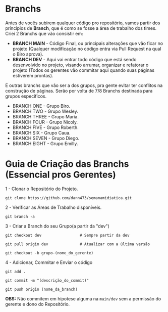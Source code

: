 # Branchs
  Antes de vocês subirem qualquer código pro repositório, vamos partir dos príncipios de **Branch**, que é como se fosse a área de trabalho dos times. Criei 2 Branchs que vão consistir em:
  * **BRANCH MAIN** - Código Final, ou principais alterações que vão ficar no projeto (Qualquer modificação no código entra via Pull Request na qual o Biro aprova).
  * **BRANCH DEV** - Aqui vai entrar todo código que está sendo desenvolvido no projeto, visando arrumar, organizar e refatorar o projeto (Todos os gerentes vão commitar aqui quando suas páginas estiverem prontas).

  E outras branchs que vão ser a dos grupos, pra gente evitar ter conflitos na construção de páginas. Serão por volta de 7/8 Branchs destinada para grupos específicos.

  * BRANCH ONE - Grupo Biro.
  * BRANCH TWO - Grupo Wesley.
  * BRANCH THREE - Grupo Maria.
  * BRANCH FOUR - Grupo Nicoly.
  * BRANCH FIVE - Grupo Roberth.
  * BRANCH SIX - Grupo Caua.
  * BRANCH SEVEN - Grupo Diego.
  * BRANCH EIGHT - Grupo Emilly.

# Guia de Criação das Branchs (Essencial pros Gerentes)
 1 - Clonar o Repositório do Projeto.
 
``git clone https://github.com/dann473/semanamidiatica.git``

 2 - Verificar as Áreas de Trabalho disponíveis.
 
``git branch -a``

 3 - Criar a Branch do seu Grupo(a partir da "dev")
 
``git checkout dev                 # Sempre partir da dev``

``git pull origin dev              # Atualizar com a última versão``

``git checkout -b grupo-(nome_do_gerente)``

 4 - Adicionar, Commitar e Enviar o código
 
``git add .``

``git commit -m "(descrição_do_commit)"``

``git push origin (nome_da_branch)``

 **OBS:** Não commitem em hípotese alguma na ``main/dev`` sem a permissão do gerente e dono do Repositório.
